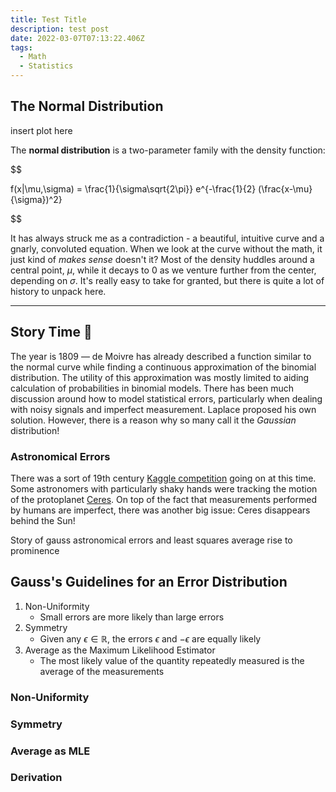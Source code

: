 ```yaml
---
title: Test Title
description: test post
date: 2022-03-07T07:13:22.406Z
tags:
  - Math
  - Statistics
---
```

## The Normal Distribution

insert plot here

The **normal distribution** is a two-parameter family with the density function:

$$

f(x|\mu,\sigma) = \frac{1}{\sigma\sqrt{2\pi}} e^{-\frac{1}{2} (\frac{x-\mu}{\sigma})^2}

$$

It has always struck me as a contradiction - a beautiful, intuitive curve and a gnarly, convoluted equation. When we look at the curve without the math, it just kind of *makes sense* doesn't it? Most of the density huddles around a central point, $\mu$, while it decays to $0$ as we venture further from the center, depending on $\sigma$. It's really easy to take for granted, but there is quite a lot of history to unpack here.

---

## Story Time 📖

The year is 1809 &mdash; de Moivre has already described a function similar to the normal curve while finding a continuous approximation of the binomial distribution. The utility of this approximation was mostly limited to aiding calculation of probabilities in binomial models. There has been much discussion around how to model statistical errors, particularly when dealing with noisy signals and imperfect measurement. Laplace proposed his own solution. However, there is a reason why so many call it the *Gaussian* distribution!

### Astronomical Errors

There was a sort of 19th century [Kaggle competition](link) going on at this time. Some astronomers with particularly shaky hands were tracking the motion of the protoplanet [Ceres](). On top of the fact that measurements performed by humans are imperfect, there was another big issue: Ceres disappears behind the Sun! 

Story of gauss astronomical errors and least squares average rise to prominence

## Gauss's Guidelines for an Error Distribution

1. Non-Uniformity
    * Small errors are more likely than large errors
2. Symmetry
    * Given any $\epsilon \in \mathbb{R}$, the errors $\epsilon$ and $-\epsilon$ are equally likely
3. Average as the Maximum Likelihood Estimator
    * The most likely value of the quantity repeatedly measured is the average of the measurements

### Non-Uniformity

### Symmetry

### Average as MLE

### Derivation

[^1]: Gauss’s Derivation of the Normal Distribution and the Method of Least Squares, 1809. (n.d.). A History of Parametric Statistical Inference from Bernoulli to Fisher, 1713–1935, 55–61. doi:10.1007/978-0-387-46409-1_7
[^2]: The Evolution of the Normal Distribution, Mathematics Magazine